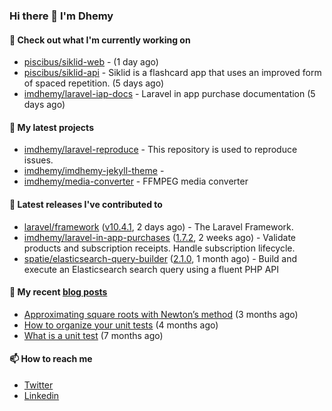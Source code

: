 ### Hi there 👋 I'm Dhemy

#### 👷 Check out what I'm currently working on

- [piscibus/siklid-web](https://github.com/piscibus/siklid-web) -  (1 day ago)
- [piscibus/siklid-api](https://github.com/piscibus/siklid-api) - Siklid is a flashcard app that uses an improved form of spaced repetition.  (5 days ago)
- [imdhemy/laravel-iap-docs](https://github.com/imdhemy/laravel-iap-docs) - Laravel in app purchase documentation (5 days ago)

#### 🌱 My latest projects

- [imdhemy/laravel-reproduce](https://github.com/imdhemy/laravel-reproduce) - This repository is used to reproduce issues.
- [imdhemy/imdhemy-jekyll-theme](https://github.com/imdhemy/imdhemy-jekyll-theme) - 
- [imdhemy/media-converter](https://github.com/imdhemy/media-converter) - FFMPEG media converter

#### 🔭 Latest releases I've contributed to

- [laravel/framework](https://github.com/laravel/framework) ([v10.4.1](https://github.com/laravel/framework/releases/tag/v10.4.1), 2 days ago) - The Laravel Framework.
- [imdhemy/laravel-in-app-purchases](https://github.com/imdhemy/laravel-in-app-purchases) ([1.7.2](https://github.com/imdhemy/laravel-in-app-purchases/releases/tag/1.7.2), 2 weeks ago) - Validate products and subscription receipts. Handle subscription lifecycle.
- [spatie/elasticsearch-query-builder](https://github.com/spatie/elasticsearch-query-builder) ([2.1.0](https://github.com/spatie/elasticsearch-query-builder/releases/tag/2.1.0), 1 month ago) - Build and execute an Elasticsearch search query using a fluent PHP API

#### 📜 My recent [blog posts](https://imdhemy.com/)

- [Approximating square roots with Newton’s method](https://imdhemy.com/blog/dsa/approximating-square-roots-with-newton&#39;s-method.html) (3 months ago)
- [How to organize your unit tests](https://imdhemy.com/blog/testing/how-to-organize-your-unit-tests.html) (4 months ago)
- [What is a unit test](https://imdhemy.com/blog/testing/what-is-a-unit-test.html) (7 months ago)

#### 📫 How to reach me

- [Twitter](https://twitter.com/imdhemy)
- [Linkedin](https://linkedin.com/in/imdhemy)